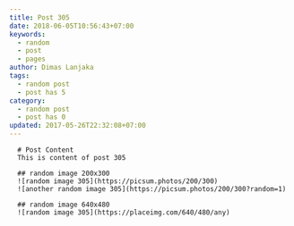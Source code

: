 ```yaml
---
title: Post 305
date: 2018-06-05T10:56:43+07:00
keywords:
  - random
  - post
  - pages
author: Dimas Lanjaka
tags:
  - random post
  - post has 5
category:
  - random post
  - post has 0
updated: 2017-05-26T22:32:08+07:00
---
```


      # Post Content
      This is content of post 305

      ## random image 200x300
      ![random image 305](https://picsum.photos/200/300)
      ![another random image 305](https://picsum.photos/200/300?random=1)

      ## random image 640x480
      ![random image 305](https://placeimg.com/640/480/any)
      